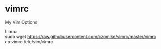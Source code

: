 # vimrc
My Vim Options

Linux:<br/>
sudo wget https://raw.githubusercontent.com/czqmike/vimrc/master/vimrc<br/>
cp vimrc /etc/vim/vimrc
